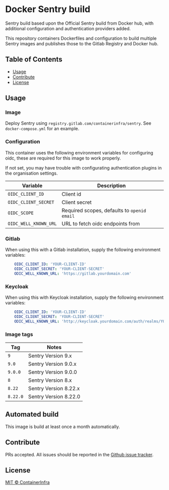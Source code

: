 # Docker Sentry build

Sentry build based upon the Official Sentry build from Docker hub, with additional configuration and authentication providers added.

This repository containers Dockerfiles and configuration to build multiple Sentry images and publishes those to the Gitlab Registry and Docker hub.

## Table of Contents

- [Usage](#usage)
- [Contribute](#contribute)
- [License](#license)

## Usage

### Image

Deploy Sentry using `registry.gitlab.com/containerinfra/sentry`. See `docker-compose.yml` for an example.

### Configuration

This container uses the following environment variables for configuring oidc, these are required for this image to work properly. 

If not set, you may have trouble with configurating authentication plugins in the organisation settings.

| Variable | Description |
|-----|-------|
| `OIDC_CLIENT_ID` | Client id |
| `OIDC_CLIENT_SECRET` | Client secret |
| `OIDC_SCOPE` | Required scopes, defaults to `openid email` |
| `OIDC_WELL_KNOWN_URL` | URL to fetch oidc endpoints from |

### Gitlab

When using this with a Gitlab installation, supply the following environment variables:

```yaml
    OIDC_CLIENT_ID: 'YOUR-CLIENT-ID'
    OIDC_CLIENT_SECRET: 'YOUR-CLIENT-SECRET'
    ODIC_WELL_KNOWN_URL: 'https://gitlab.yourdomain.com'
```

### Keycloak

When using this with Keycloak installation, supply the following environment variables:

```yaml
    OIDC_CLIENT_ID: 'YOUR-CLIENT-ID'
    OIDC_CLIENT_SECRET: 'YOUR-CLIENT-SECRET'
    ODIC_WELL_KNOWN_URL: 'http://keycloak.yourdomain.com/auth/realms/YOUR_REALM'
```

### Image tags

| Tag | Notes |
|-----|-------|
| `9` | Sentry Version 9.x |
| `9.0` | Sentry Version 9.0.x |
| `9.0.0` | Sentry Version 9.0.0 |
| `8` | Sentry Version 8.x |
| `8.22` | Sentry Version 8.22.x |
| `8.22.0` | Sentry Version 8.22.0 |

## Automated build

This image is build at least once a month automatically.

## Contribute

PRs accepted. All issues should be reported in the [Github issue tracker](https://github.com/containerinfra/sentry/issues).

## License

[MIT © ContainerInfra](LICENSE)
